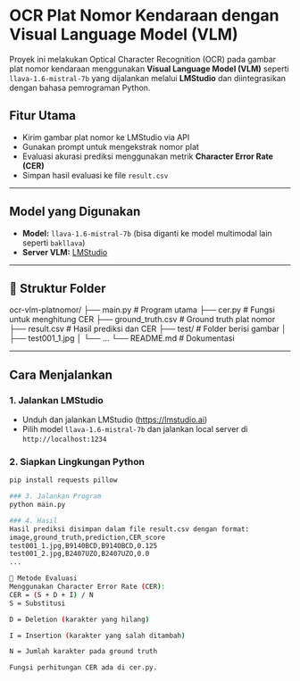 # OCR Plat Nomor Kendaraan dengan Visual Language Model (VLM)

Proyek ini melakukan Optical Character Recognition (OCR) pada gambar plat nomor kendaraan menggunakan **Visual Language Model (VLM)** seperti `llava-1.6-mistral-7b` yang dijalankan melalui **LMStudio** dan diintegrasikan dengan bahasa pemrograman Python.

##  Fitur Utama

- Kirim gambar plat nomor ke LMStudio via API
- Gunakan prompt untuk mengekstrak nomor plat
- Evaluasi akurasi prediksi menggunakan metrik **Character Error Rate (CER)**
- Simpan hasil evaluasi ke file `result.csv`

---

##  Model yang Digunakan

- **Model:** `llava-1.6-mistral-7b` (bisa diganti ke model multimodal lain seperti `bakllava`)
- **Server VLM:** [LMStudio](https://lmstudio.ai)

---

## 📂 Struktur Folder

ocr-vlm-platnomor/
├── main.py # Program utama
├── cer.py # Fungsi untuk menghitung CER
├── ground_truth.csv # Ground truth plat nomor
├── result.csv # Hasil prediksi dan CER
├── test/ # Folder berisi gambar
│ ├── test001_1.jpg
│ └── ...
└── README.md # Dokumentasi


---

##  Cara Menjalankan

### 1. Jalankan LMStudio

- Unduh dan jalankan LMStudio (https://lmstudio.ai)
- Pilih model `llava-1.6-mistral-7b` dan jalankan local server di `http://localhost:1234`

### 2. Siapkan Lingkungan Python

```bash
pip install requests pillow

### 3. Jalankan Program
python main.py

### 4. Hasil
Hasil prediksi disimpan dalam file result.csv dengan format:
image,ground_truth,prediction,CER_score
test001_1.jpg,B9140BCD,B914OBCD,0.125
test001_2.jpg,B2407UZO,B2407UZO,0.0
...

📏 Metode Evaluasi
Menggunakan Character Error Rate (CER):
CER = (S + D + I) / N
S = Substitusi

D = Deletion (karakter yang hilang)

I = Insertion (karakter yang salah ditambah)

N = Jumlah karakter pada ground truth

Fungsi perhitungan CER ada di cer.py.
